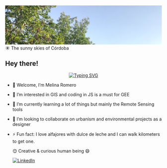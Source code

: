 ![ ](https://github.com/Me3lina/Me3lina/blob/main/1740073667546.jpg)
☀️ The sunny skies of Córdoba 

## Hey there! 
<div align="center">
  <a href="https://git.io/typing-svg">
    <img src="https://readme-typing-svg.demolab.com?font=Fira+Code&size=21&pause=300&color=FF00FF&speed=150&center=true&width=470&lines=Smile+at+the+future!;Keep+learning+:)" alt="Typing SVG" />
  </a>
</div>

- 👋 Welcome, I’m Melina Romero
- 👀 I’m interested in GIS and coding in JS is a must for GEE
- 🌱 I’m currently learning a lot of things but mainly the Remote Sensing tools
- 🌷 I’m looking to collaborate on urbanism and environmental projects as a designer
- ⚡ Fun fact: I love alfajores with dulce de leche and I can walk kilometers to get one.

  😊 Creative & curious human being 😄

  
  [![LinkedIn](https://img.shields.io/badge/linkedin-%230077B5.svg?style=for-the-badge&logo=linkedin&logoColor=white) ](https://www.linkedin.com/in/melina-romero-arquitectura/)
<!---
Me3lina/Me3lina is a ✨ special ✨ repository because its `README.md` (this file) appears on your GitHub profile.
You can click the Preview link to take a look at your changes.
--->
